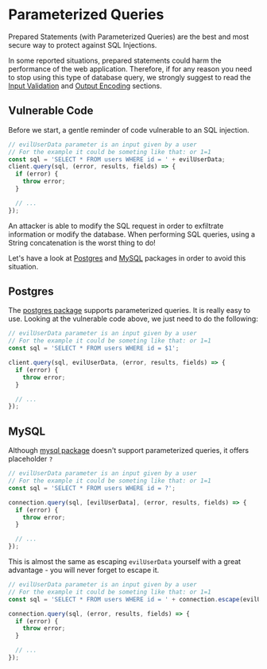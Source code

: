 Parameterized Queries
=====================

Prepared Statements (with Parameterized Queries) are the best and most secure
way to protect against SQL Injections.

In some reported situations, prepared statements could harm the performance of
the web application. Therefore, if for any reason you need to stop using this
type of database query, we strongly suggest to read the [Input Validation][1]
and [Output Encoding][2] sections.

## Vulnerable Code

Before we start, a gentle reminder of code vulnerable to an SQL injection.

```javascript
// evilUserData parameter is an input given by a user
// For the example it could be someting like that: or 1=1
const sql = 'SELECT * FROM users WHERE id = ' + evilUserData;
client.query(sql, (error, results, fields) => {
  if (error) {
    throw error;
  }

  // ...
});
```

An attacker is able to modify the SQL request in order to exfiltrate
information or modify the database.
When performing SQL queries, using a String concatenation is the worst thing to
do!

Let's have a look at [Postgres][3] and [MySQL][4] packages in order to avoid
this situation.

## Postgres

The [postgres package][5] supports parameterized queries. It is really easy to
use.
Looking at the vulnerable code above, we just need to do the following:

```javascript
// evilUserData parameter is an input given by a user
// For the example it could be someting like that: or 1=1
const sql = 'SELECT * FROM users WHERE id = $1';

client.query(sql, evilUserData, (error, results, fields) => {
  if (error) {
    throw error;
  }

  // ...
});
```

## MySQL

Although [mysql package][6] doesn't support parameterized queries, it offers
placeholder `?`

```javascript
// evilUserData parameter is an input given by a user
// For the example it could be someting like that: or 1=1
const sql = 'SELECT * FROM users WHERE id = ?';

connection.query(sql, [evilUserData], (error, results, fields) => {
  if (error) {
    throw error;
  }

  // ...
});
```

This is almost the same as escaping `evilUserData` yourself with a great
advantage - you will never forget to escape it.


```javascript
// evilUserData parameter is an input given by a user
// For the example it could be someting like that: or 1=1
const sql = 'SELECT * FROM users WHERE id = ' + connection.escape(evilUserData);

connection.query(sql, (error, results, fields) => {
  if (error) {
    throw error;
  }

  // ...
});
```

[1]: /input-validation/README.md
[2]: /output-encodeing/README.md
[3]: https://node-postgres.com/features/queries#parameterized-query
[4]: https://github.com/mysqljs/mysql#escaping-query-values
[5]: https://www.npmjs.com/package/pg
[6]: https://www.npmjs.com/package/mysql
